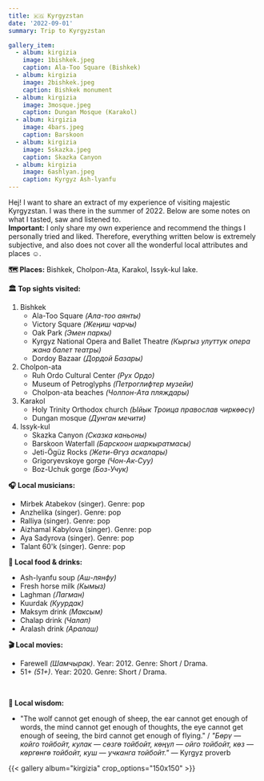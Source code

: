 ```yaml
---
title: 🇰🇬 Kyrgyzstan
date: '2022-09-01'
summary: Trip to Kyrgyzstan

gallery_item:
  - album: kirgizia
    image: 1bishkek.jpeg
    caption: Ala-Too Square (Bishkek)
  - album: kirgizia
    image: 2bishkek.jpeg
    caption: Bishkek monument
  - album: kirgizia
    image: 3mosque.jpeg
    caption: Dungan Mosque (Karakol)
  - album: kirgizia
    image: 4bars.jpeg
    caption: Barskoon
  - album: kirgizia
    image: 5skazka.jpeg
    caption: Skazka Canyon
  - album: kirgizia
    image: 6ashlyan.jpeg
    caption: Kyrgyz Ash-lyanfu
---
```

Hej! I want to share an extract of my experience of visiting majestic Kyrgyzstan. I was there in the summer of 2022. Below are some notes on what I tasted, saw and listened to.<br>
<b>Important:</b> I only share my own experience and recommend the things I personally tried and liked. Therefore, everything written below is extremely subjective, and also does not cover all the wonderful local attributes and places ☺️.

<b>🗺 Places:</b> Bishkek, Cholpon-Ata, Karakol, Issyk-kul lake.<br>

<b>🏛 Top sights visited: </b>
1. Bishkek
    - Ala-Too Square <i>(Ала-тоо аянты)</i>
    - Victory Square <i>(Жеңиш чарчы)</i>
    - Oak Park <i>(Эмен паркы)</i>
    - Kyrgyz National Opera and Ballet Theatre <i>(Кыргыз улуттук опера жана балет театры)</i>
    - Dordoy Bazaar <i>(Дордой Базары)</i>
2. Cholpon-ata
    - Ruh Ordo Cultural Center <i>(Рух Ордо)</i>
    - Museum of Petroglyphs <i>(Петроглифтер музейи)</i>
    - Cholpon-ata beaches <i>(Чолпон-Ата пляждары)</i>
3. Karakol
    - Holy Trinity Orthodox church <i>(Ыйык Троица православ чиркөөсү)</i>
    - Dungan mosque <i>(Дунган мечити)</i>
4. Issyk-kul
    - Skazka Canyon <i>(Сказка каньоны)</i>
    - Barskoon Waterfall <i>(Барскоон шаркыратмасы)</i>
    - Jeti-Ögüz Rocks <i>(Жети-Өгүз аскалары)</i>
    - Grigoryevskoye gorge <i>(Чон-Ак-Суу)</i>
    - Boz-Uchuk gorge <i>(Боз-Учук)</i>

<b>🎧 Local musicians: </b>
- Mirbek Atabekov (singer). Genre: pop
- Anzhelika (singer). Genre: pop 
- Ralliya (singer). Genre: pop 
- Aizhamal Kabylova (singer). Genre: pop 
- Aya Sadyrova (singer). Genre: pop 
- Talant 60'k (singer). Genre: pop 

<b>🥘 Local food & drinks: </b>
- Ash-lyanfu soup <i>(Аш-лянфу)</i>
- Fresh horse milk <i>(Кымыз)</i>
- Laghman <i>(Лагман)</i>
- Kuurdak <i>(Куурдак)</i>
- Maksym drink <i>(Максым)</i>
- Chalap drink <i>(Чалап)</i>
- Aralash drink <i>(Аралаш)</i>

<b>🎬 Local movies:</b>
-  Farewell <i>(Шамчырак)</i>. Year: 2012. Genre: Short / Drama.
-  51+ <i>(51+)</i>. Year: 2020. Genre: Short / Drama.
<br>

<b>🦉 Local wisdom:</b>
- "The wolf cannot get enough of sheep, the ear cannot get enough of words, the mind cannot get enough of thoughts, the eye cannot get enough of seeing, the bird cannot get enough of flying." / <i>"Бөрү — койго тойбойт, кулак — сөзгө тойбойт, көңүл — ойго тойбойт, көз — көргөнгө тойбойт, куш — учканга тойбойт."</i> — Kyrgyz proverb

{{< gallery album="kirgizia" crop_options="150x150" >}}
   


